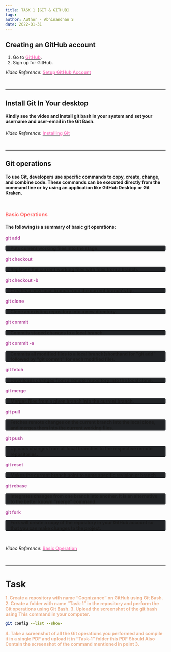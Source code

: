 ```yaml
---
title: TASK 1 [GIT & GITHUB]
tags:
author: Author - Abhinandhan S
date: 2022-01-31
---
```

## Creating an GitHub account
1. Go to [<b><span style="color: #FE83C6">GitHub</span></b>](https://github.com/join).
2. Sign up for GitHub.

*Video Reference*: [<b><span style="color: #FE83C6">Setup GitHub Account</span></b>](https://youtu.be/XaMiHHu_rb4)



<br>

<hr>

## Install Git In Your desktop
#### Kindly see the video and install git bash in your system and set your username and user-email in the Git Bash.
*Video Reference*: [<b><span style="color: #FE83C6">Installing Git</span></b>](https://www.youtube.com/watch?v=YXXp_ht4pwQ&list=PLB5jA40tNf3v1wdyYfxQXgdjPgQvP7Xzg&index=6)


<br>

<hr>

## Git operations
#### To use Git, developers use specific commands to copy, create, change, and combine code. These commands can be executed directly from the command line or by using an application like GitHub Desktop or Git Kraken.

<br>

**<span style="color: #FF6363; font-size: 1rem;">Basic Operations</span>**
#### The following is a summary of basic git operations:
**<span style="color: #B958A5">git add</span>**
<b><div style="background:#212326; margin: 1rem 0; -webkit-border-radius: 4px; padding:0 1rem; ">
Puts current working files into the stage.
</div></b>

**<span style="color: #B958A5">git checkout</span>**
<b><div style="background:#212326; margin: 1rem 0; -webkit-border-radius: 4px; padding:0 1rem; ">
Replaces the current working files with files from a branch.
</div></b>

**<span style="color: #B958A5">git checkout -b</span>**
<b><div style="background:#212326; margin: 1rem 0; -webkit-border-radius: 4px; padding:0 1rem; ">
Creates a new local branch from the current branch's tip.
</div></b>

**<span style="color: #B958A5">git clone</span>**
<b><div style="background:#212326; margin: 1rem 0; -webkit-border-radius: 4px; padding:0 1rem; ">
Clone an existing repository into a new directory.
</div></b>

**<span style="color: #B958A5">git commit</span>**
<b><div style="background:#212326; margin: 1rem 0; -webkit-border-radius: 4px; padding:0 1rem; ">
Commits staged changes to a local branch.
</div></b>

**<span style="color: #B958A5">git commit -a</span>**

<b><div style="background:#212326; margin: 1rem 0; -webkit-border-radius: 4px; padding:0 1rem; ">
     Commits all modified files to a local branch(shorthand for "git add" followed by "git commit" for each modified file).
</div></b>

**<span style="color: #B958A5">git fetch</span>**
<b><div style="background:#212326; margin: 1rem 0; -webkit-border-radius: 4px; padding:0 1rem; ">
Downloads changes from a remote repository into the local clone.
</div></b>

**<span style="color: #B958A5">git merge</span>**
<b><div style="background:#212326; margin: 1rem 0; -webkit-border-radius: 4px; padding:0 1rem; ">
Merges files from a given branch into the current branch.
</div></b>

**<span style="color: #B958A5">git pull</span>**
<b><div style="background:#212326; margin: 1rem 0; -webkit-border-radius: 4px; padding:0 1rem; ">
Fetches remote changes on the current branch into the local clone, and merges them into the current working files.
</div></b>

**<span style="color: #B958A5">git push</span>**
<b><div style="background:#212326; margin: 1rem 0; -webkit-border-radius: 4px; padding:0 1rem; ">
Uploads changes from all local branches to the respective remote repositories.
</div></b>

**<span style="color: #B958A5">git reset</span>**
<b><div style="background:#212326; margin: 1rem 0; -webkit-border-radius: 4px; padding:0 1rem; ">
Makes the current branch point to some specific revision or branch
</div></b>

**<span style="color: #B958A5">git rebase</span>**
<b><div style="background:#212326; margin: 1rem 0; -webkit-border-radius: 4px; padding:0 1rem; ">
Integrates changes from one branch into another. It is an alternative to the better known "merge" command.
</div></b>

**<span style="color: #B958A5">git fork</span>**
<b><div style="background:#212326; margin: 1rem 0; -webkit-border-radius: 4px; padding:0 1rem; ">
Fork will create a copy of the repository in your GitHub account so that you can make changes to the project.
</div></b>

<br>

*Video Reference*: [<b><span style="color: #FE83C6">Basic Operation</span><b>](https://www.youtube.com/playlist?list=PLB5jA40tNf3v1wdyYfxQXgdjPgQvP7Xzg)

<br>

<hr>

# Task
<span style="color: #ECB390; font-weight: bold;">1. Create a repository with name “Cognizance” on GitHub using Git Bash.
2. Create a folder with name “Task-1” in the repository and perform the Git operations using Git Bash.
3. Upload the screenshot of the git bash using This command in your computer.</span> <br> 
```bash
git config --list --show-
``` 
<span style="color: #ECB390; font-weight: bold;">4. Take a screenshot of all the Git operations you performed and compile it in a single PDF and upload it in “Task-1” folder this PDF Should Also Contain the screenshot of the command mentioned in point 3.</span>

<br>
